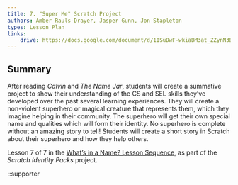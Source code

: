 ```yaml
---
title: 7. "Super Me" Scratch Project
authors: Amber Rauls-Drayer, Jasper Gunn, Jon Stapleton
types: Lesson Plan
links:
    drive: https://docs.google.com/document/d/1ISuDwF-wkiaBM3at_ZZynN3B4iyN_OD3vnc1O5w3gPc/edit#heading=h.joty0v63l5oi
---
```


## Summary

After reading *Calvin* and *The Name Jar*, students will create a summative project to show their understanding of the CS and SEL skills they’ve developed over the past several learning experiences. They will create a non-violent superhero or magical creature that represents them, which they imagine helping in their community.  The superhero will get their own special name and qualities which will form their identity.  No superhero is complete without an amazing story to tell!  Students will create a short story in Scratch about their superhero and how they help others. 

Lesson 7 of 7 in the [What’s in a Name? Lesson Sequence](/library/browse/scratch-identity-packs/whats-in-a-name), as part of the *Scratch Identity Packs* project.

::supporter